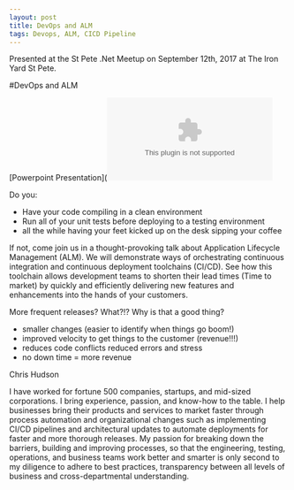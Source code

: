 ```yaml
---
layout: post
title: DevOps and ALM
tags: Devops, ALM, CICD Pipeline
---
```



Presented at the St Pete .Net Meetup on
September 12th, 2017 at The Iron Yard St Pete. 

#DevOps and ALM

[Powerpoint Presentation](![Overview]({{site.url}}/Files/cicdToolChain.pptx)

Do you:  
- Have your code compiling in a clean environment 
- Run all of your unit tests before deploying to a testing environment 
- all the while having your feet kicked up on the desk sipping your coffee

If not, come join us in a thought-provoking talk about Application Lifecycle Management (ALM). We will demonstrate ways of orchestrating continuous integration and continuous deployment toolchains (CI/CD). See how this toolchain allows development teams to shorten their lead times (Time to market) by quickly and efficiently delivering new features and enhancements into the hands of your customers.

More frequent releases? What?!? Why is that a good thing? 
- smaller changes (easier to identify when things go boom!) 
- improved velocity to get things to the customer (revenue!!!) 
- reduces code conflicts reduced errors and stress 
- no down time = more revenue

Chris Hudson

I have worked for fortune 500 companies, startups, and mid-sized corporations. I bring experience, passion, and know-how to the table. I help businesses bring their products and services to market faster through process automation and organizational changes such as implementing CI/CD pipelines and architectural updates to automate deployments for faster and more thorough releases. My passion for breaking down the barriers, building and improving processes, so that the engineering, testing, operations, and business teams work better and smarter is only second to my diligence to adhere to best practices, transparency between all levels of business and cross-departmental understanding.

